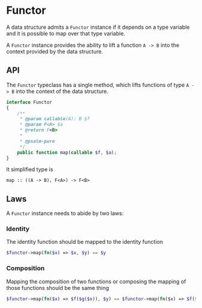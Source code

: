 # Functor

A data structure admits a `Functor` instance if it depends on a type variable and it is possible to map over that type
variable.

A `Functor` instance provides the ability to lift a function `A -> B` into the context provided by the data structure.

## API

The `Functor` typeclass has a single method, which lifts functions of type `A -> B` into the context of the data
structure.

```php
interface Functor
{
    /**
     * @param callable(A): B $f
     * @param F<A> $a
     * @return F<B>
     *
     * @psalm-pure
     */
    public function map(callable $f, $a);
}
```

It simplified type is

```
map :: ((A -> B), F<A>) -> F<B>
```

## Laws

A `Functor` instance needs to abide by two laws:

### Identity

The identity function should be mapped to the identity function

```php
$functor->map(fn($x) => $x, $y) == $y
```

### Composition

Mapping the composition of two functions or composing the mapping of those functions should be the same thing

```php
$functor->map(fn($x) => $f($g($x)), $y) == $functor->map(fn($x) => $f($x), $functor->map(fn($x) => $g($x), $y))
```
